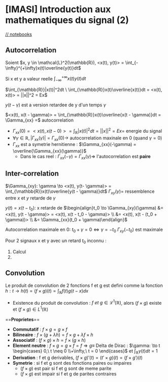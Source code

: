 [IMASI] Introduction aux mathematiques du signal (2)
===

[// notebooks](https://www.lrde.epita.fr/~gtochon/MASI/)


## Autocorrelation 

Soient $x, y \in \mathcal{L}^2(\mathbb{R}), <x(t), y(t)> = \int_{-\infty}^{+\infty}x(t)\overline{y(t)}dt$

Si x et y a valeur reelle $\int_{-\infty}^{+\infty}x(t)y(t)dt$

$\int_{\mathbb{R}}|x(t)|^2dt \ \int_{\mathbb{R}}x(t)\overline{x(t)}dt = <x(t), x(t)> = ||x||^2 = Ex$

$y(t - \gamma)$ est a version retardee de y d'un temps $\gamma$

$<x(t), x(t - \gamma)> = \int_{\mathbb{R}}x(t)\overline{x(t - \gamma)}dt = \Gamma_{xx} =$ autocorrelation

- $\Gamma_{xx}(0) = <x(t), x(t - 0)> = \int_{\mathbb{R}}|x(t)|^2dt = ||x||^2 = Ex =$ energie du signal
- $\forall \gamma \in \mathbb{R}, |\Gamma_{xx}(\gamma)| = \Gamma_{xx}(0) \to$ autocorrelation maxinale en 0 (quand $\gamma = 0$)
- $\Gamma_{xx}$ est a symetrie hernitienne : $\Gamma_{xx}(-\gamma) = \overline{\Gamma_{xx}(\gamma)}$
	- Dans le cas reel : $\Gamma_{xx}(-\gamma) = \Gamma_{xx}(\gamma) \Rightarrow$ l'autocorrelation est **paire**

## Inter-correlation

$\Gamma_{xy}: \gamma \to <x(t), y(t- \gamma)> = \int_{\mathbb{R}}x(t)\overline{y(t - \gamma)}dt$
$\Gamma_{xy}(\gamma) =$ ressemblence entre $x$ et $y$ retarde de $\gamma$

$y(t) = x(t - t_0)$: x retarde de $\begin{align}t_0 \to \Gamma_{xy}(\gamma) &= <x(t), y(t - \gamma)> = <x(t), x(t - t_0 - \gamma)> \\ &= <x(t), x(t - (t_0 + \gamma))> \\ &= \Gamma_{xx}(t_0 + \gamma)\end{align}$

Autocorrelation maximale en 0: $t_0 + \gamma = 0 \iff \gamma = - t_0$
$\Gamma_{xy}(-t_0)$ est maximale

Pour 2 signaux x et y avec un retard $t_0$ inconnu : 
1. Calcul
2.

## Convolution

Le produit de convolution de 2 fonctions f et g est defini comme la fonction $h: t \to h(t) = (f \times g)(t) = \int_{\mathbb{R}}f(t)g(t - x)dx$

- Existence du produit de convolution : $f\ et\ g \in \mathcal{L}^1(\mathbb{R})$, alors $(f \times g)$ existe et $(f \times g) \in \mathcal{}L^1(\mathbb{R})$

==**Proprietes**==
- **Commutatif** : $f \times g = g \times f$
- **Bilineaire** : $f \times (g + \lambda h) = f \times g + \lambda f \times h$
- **Associatif** : $(f \times g) \times h = f \times (g \times h)$
- **Element neutre** : $f \times g = g \times f = f \Rightarrow g \equiv$ Delta de Dirac : $\gamma: \to t \begin{cases} 0,\ t \neq 0 \\+\infty,\ t = 0 \end{cases}$ et $\int_{\mathbb{R}}\gamma(t)dt = 1$
- **Derivation** : f et g derivables, $(f \times g)'(t) = (t' \times g)(t) = (f \times g')(t)$
- **Symetrie** : si f et g sont des fonctions paires ou impaires
	- $(f \times g)$ est pair si f et g sont de meme parite
	- $(f \times g)$ est impair si f et g de parites contraires
